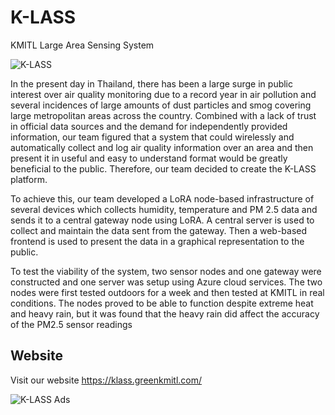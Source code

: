 # K-LASS
KMITL Large Area Sensing System

![K-LASS](https://klass.greenkmitl.com/assets/img/klass-logo.jpg)

In the present day in Thailand, there has been a large surge in public interest over air quality monitoring due to a record year in air pollution and several incidences of large amounts of dust particles and smog covering large metropolitan areas across the country. Combined with a lack of trust in official data sources and the demand for independently provided information, our team figured that a system that could wirelessly and automatically collect and log air quality information over an area and then present it in useful and easy to understand format would be greatly beneficial to the public. Therefore, our team decided to create the K-LASS platform.

To achieve this, our team developed a LoRA node-based infrastructure of several devices which collects humidity, temperature and PM 2.5 data and sends it to a central gateway node using LoRA. A central server is used to collect and maintain the data sent from the gateway. Then a web-based frontend is used to present the data in a graphical representation to the public.

To test the viability of the system, two sensor nodes and one gateway were constructed and one server was setup using Azure cloud services. The two nodes were first tested outdoors for a week and then tested at KMITL in real conditions. The nodes proved to be able to function despite extreme heat and heavy rain, but it was found that the heavy rain did affect the accuracy of the PM2.5 sensor readings

## Website
Visit our website https://klass.greenkmitl.com/

![K-LASS Ads](https://i.imgur.com/Xt1eozK.png)
